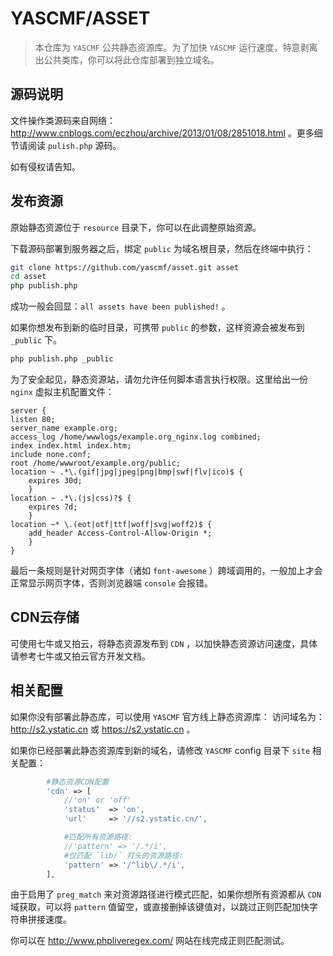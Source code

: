 # YASCMF/ASSET

>   本仓库为 `YASCMF` 公共静态资源库。为了加快 `YASCMF` 运行速度，特意剥离出公共类库，你可以将此仓库部署到独立域名。

## 源码说明

文件操作类源码来自网络：http://www.cnblogs.com/eczhou/archive/2013/01/08/2851018.html 。更多细节请阅读 `pulish.php` 源码。

如有侵权请告知。

## 发布资源

原始静态资源位于 `resource` 目录下，你可以在此调整原始资源。

下载源码部署到服务器之后，绑定 `public` 为域名根目录，然后在终端中执行：

```bash
git clone https://github.com/yascmf/asset.git asset
cd asset
php publish.php
```

成功一般会回显：`all assets have been published!` 。

如果你想发布到新的临时目录，可携带 `public` 的参数，这样资源会被发布到 `_public` 下。

```bash
php publish.php _public
```

为了安全起见，静态资源站，请勿允许任何脚本语言执行权限。这里给出一份 `nginx` 虚拟主机配置文件：

```nginx
server {
listen 80;
server_name example.org;
access_log /home/wwwlogs/example.org_nginx.log combined;
index index.html index.htm;
include none.conf;
root /home/wwwroot/example.org/public;
location ~ .*\.(gif|jpg|jpeg|png|bmp|swf|flv|ico)$ {
    expires 30d;
    }
location ~ .*\.(js|css)?$ {
    expires 7d;
    }
location ~* \.(eot|otf|ttf|woff|svg|woff2)$ {
    add_header Access-Control-Allow-Origin *;
    }
}
```

最后一条规则是针对网页字体（诸如 `font-awesome` ）跨域调用的，一般加上才会正常显示网页字体，否则浏览器端 `console` 会报错。

## CDN云存储

可使用七牛或又拍云，将静态资源发布到 `CDN` ，以加快静态资源访问速度，具体请参考七牛或又拍云官方开发文档。

## 相关配置

如果你没有部署此静态库，可以使用 `YASCMF` 官方线上静态资源库：
访问域名为： http://s2.ystatic.cn 或 https://s2.ystatic.cn 。

如果你已经部署此静态资源库到新的域名，请修改 `YASCMF` config 目录下 `site` 相关配置：

```php
        #静态资源CDN配置
        'cdn' => [
            //'on' or 'off'
            'status'  => 'on',
            'url'     => '//s2.ystatic.cn/',

            #匹配所有资源路径:
            //'pattern' => '/.*/i',
            #仅匹配 `lib/` 打头的资源路径:
            'pattern' => '/^lib\/.*/i',
        ],
```

由于启用了 `preg_match` 来对资源路径进行模式匹配，如果你想所有资源都从 `CDN` 域获取，可以将 `pattern` 值留空，或直接删掉该键值对，以跳过正则匹配加快字符串拼接速度。

你可以在 http://www.phpliveregex.com/ 网站在线完成正则匹配测试。
